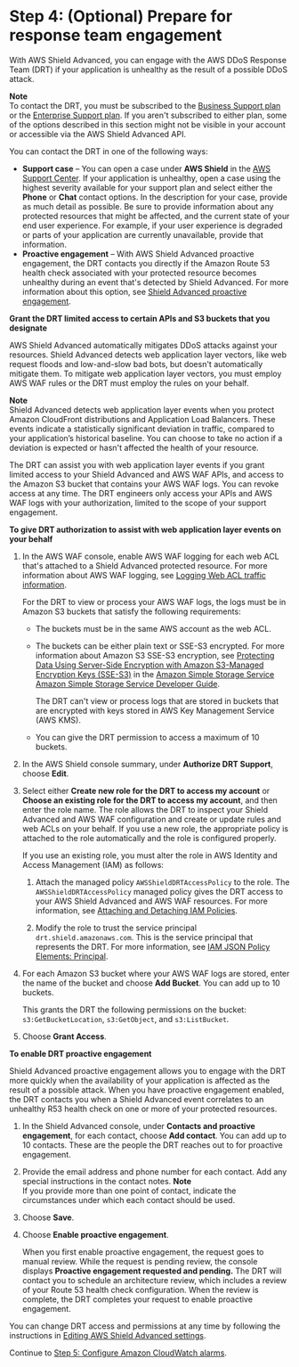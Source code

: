 # Step 4: \(Optional\) Prepare for response team engagement<a name="authorize-DRT"></a>

With AWS Shield Advanced, you can engage with the AWS DDoS Response Team \(DRT\) if your application is unhealthy as the result of a possible DDoS attack\. 

**Note**  
To contact the DRT, you must be subscribed to the [Business Support plan](https://aws.amazon.com/premiumsupport/business-support/) or the [Enterprise Support plan](https://aws.amazon.com/premiumsupport/enterprise-support/)\. If you aren't subscribed to either plan, some of the options described in this section might not be visible in your account or accessible via the AWS Shield Advanced API\.

You can contact the DRT in one of the following ways: 
+ **Support case** – You can open a case under **AWS Shield** in the [AWS Support Center](https://docs.aws.amazon.com/awssupport/latest/user/case-management.html)\. If your application is unhealthy, open a case using the highest severity available for your support plan and select either the **Phone** or **Chat** contact options\. In the description for your case, provide as much detail as possible\. Be sure to provide information about any protected resources that might be affected, and the current state of your end user experience\. For example, if your user experience is degraded or parts of your application are currently unavailable, provide that information\. 
+ **Proactive engagement** – With AWS Shield Advanced proactive engagement, the DRT contacts you directly if the Amazon Route 53 health check associated with your protected resource becomes unhealthy during an event that's detected by Shield Advanced\. For more information about this option, see [Shield Advanced proactive engagement](ddos-overview.md#ddos-advanced-proactive-engagement)\.

**Grant the DRT limited access to certain APIs and S3 buckets that you designate**

AWS Shield Advanced automatically mitigates DDoS attacks against your resources\. Shield Advanced detects web application layer vectors, like web request floods and low\-and\-slow bad bots, but doesn't automatically mitigate them\. To mitigate web application layer vectors, you must employ AWS WAF rules or the DRT must employ the rules on your behalf\. 

**Note**  
Shield Advanced detects web application layer events when you protect Amazon CloudFront distributions and Application Load Balancers\. These events indicate a statistically significant deviation in traffic, compared to your application’s historical baseline\. You can choose to take no action if a deviation is expected or hasn't affected the health of your resource\.

The DRT can assist you with web application layer events if you grant limited access to your Shield Advanced and AWS WAF APIs, and access to the Amazon S3 bucket that contains your AWS WAF logs\. You can revoke access at any time\. The DRT engineers only access your APIs and AWS WAF logs with your authorization, limited to the scope of your support engagement\. <a name="authorize-DRT-procedure"></a>

**To give DRT authorization to assist with web application layer events on your behalf**

1. In the AWS WAF console, enable AWS WAF logging for each web ACL that's attached to a Shield Advanced protected resource\. For more information about AWS WAF logging, see [Logging Web ACL traffic information](logging.md)\. 

   For the DRT to view or process your AWS WAF logs, the logs must be in Amazon S3 buckets that satisfy the following requirements: 
   + The buckets must be in the same AWS account as the web ACL\. 
   + The buckets can be either plain text or SSE\-S3 encrypted\. For more information about Amazon S3 SSE\-S3 encryption, see [Protecting Data Using Server\-Side Encryption with Amazon S3\-Managed Encryption Keys \(SSE\-S3\)](https://docs.aws.amazon.com/AmazonS3/latest/dev/UsingServerSideEncryption.html) in the [Amazon Simple Storage Service Amazon Simple Storage Service Developer Guide](https://docs.aws.amazon.com/AmazonS3/latest/dev/Welcome.html)\.

     The DRT can't view or process logs that are stored in buckets that are encrypted with keys stored in AWS Key Management Service \(AWS KMS\)\. 
   + You can give the DRT permission to access a maximum of 10 buckets\. 

1. In the AWS Shield console summary, under **Authorize DRT Support**, choose **Edit**\.

1. Select either **Create new role for the DRT to access my account** or **Choose an existing role for the DRT to access my account**, and then enter the role name\. The role allows the DRT to inspect your Shield Advanced and AWS WAF configuration and create or update rules and web ACLs on your behalf\. If you use a new role, the appropriate policy is attached to the role automatically and the role is configured properly\.

   If you use an existing role, you must alter the role in AWS Identity and Access Management \(IAM\) as follows: 

   1. Attach the managed policy `AWSShieldDRTAccessPolicy` to the role\. The `AWSShieldDRTAccessPolicy` managed policy gives the DRT access to your AWS Shield Advanced and AWS WAF resources\. For more information, see [Attaching and Detaching IAM Policies](https://docs.aws.amazon.com/IAM/latest/UserGuide/access_policies_manage-attach-detach.html)\. 

   1. Modify the role to trust the service principal `drt.shield.amazonaws.com`\. This is the service principal that represents the DRT\. For more information, see [IAM JSON Policy Elements: Principal](https://docs.aws.amazon.com/IAM/latest/UserGuide/reference_policies_elements_principal.html)\. 

1. For each Amazon S3 bucket where your AWS WAF logs are stored, enter the name of the bucket and choose **Add Bucket**\. You can add up to 10 buckets\.

   This grants the DRT the following permissions on the bucket: `s3:GetBucketLocation`, `s3:GetObject`, and `s3:ListBucket`\.

1. Choose **Grant Access**\.

**To enable DRT proactive engagement**

Shield Advanced proactive engagement allows you to engage with the DRT more quickly when the availability of your application is affected as the result of a possible attack\. When you have proactive engagement enabled, the DRT contacts you when a Shield Advanced event correlates to an unhealthy R53 health check on one or more of your protected resources\.

1. In the Shield Advanced console, under **Contacts and proactive engagement**, for each contact, choose **Add contact**\. You can add up to 10 contacts\. These are the people the DRT reaches out to for proactive engagement\.

1. Provide the email address and phone number for each contact\. Add any special instructions in the contact notes\. 
**Note**  
If you provide more than one point of contact, indicate the circumstances under which each contact should be used\. 

1. Choose **Save**\.

1. Choose **Enable proactive engagement**\.

   When you first enable proactive engagement, the request goes to manual review\. While the request is pending review, the console displays **Proactive engagement requested and pending\.** The DRT will contact you to schedule an architecture review, which includes a review of your Route 53 health check configuration\. When the review is complete, the DRT completes your request to enable proactive engagement\. 

You can change DRT access and permissions at any time by following the instructions in [Editing AWS Shield Advanced settings](ddos-edit-drt.md)\.

Continue to [Step 5: Configure Amazon CloudWatch alarms](ddos-get-started-cloudwatch.md)\.